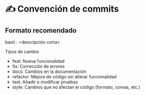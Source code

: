 # ✍️ Convención de commits

## Formato recomendado
bash
<tipo>: <descripción corta>

Tipos de cambio
- feat: Nueva funcionalidad
- fix: Corrección de errores
- docs: Cambios en la documentación
- refactor: Mejora de código sin alterar funcionalidad
- test: Añadir o modificar pruebas
- style: Cambios que no afectan el código (formato, comas, etc.)
